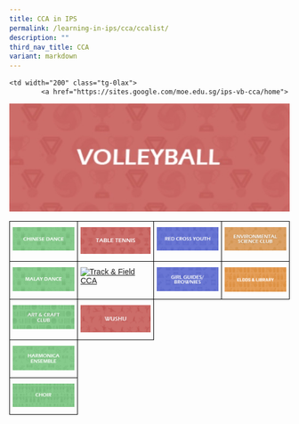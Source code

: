 ```yaml
---
title: CCA in IPS
permalink: /learning-in-ips/cca/ccalist/
description: ""
third_nav_title: CCA
variant: markdown
---
```

<style type="text/css">
.tg  {border-collapse:collapse;border-spacing:0;}
.tg td{border-color:black;border-style:solid;border-width:1px;font-family:Arial, sans-serif;font-size:14px;
  overflow:hidden;padding:10px 5px;word-break:normal;}
.tg th{border-color:black;border-style:solid;border-width:1px;font-family:Arial, sans-serif;font-size:14px;
  font-weight:normal;overflow:hidden;padding:10px 5px;word-break:normal;}
.tg .tg-0lax{text-align:left;vertical-align:top}
</style>
<table class="tg">
<thead>
  <tr>
    <th width="200" class="tg-0lax">
			<a href="https://sites.google.com/moe.edu.sg/ips-chinese-dance-cca/home">
<img alt="Chinese Dance" src="/images/Chinese%20Dance%20CCA.jpg"></a>
    </th><td width="200" class="tg-0lax">

<a href="https://sites.google.com/moe.edu.sg/ips-tbtn-cca/home">
<img alt="Table Tennis CCA" src="/images/Table%20Tennis%20CCA.jpg"></a>
    </td><th width="200" class="tg-0lax">
<a href="https://sites.google.com/moe.edu.sg/ips-rcy-cca/home">
<img alt="Red Cross Youth" src="/images/Red%20Cross%20Youth%20CCA.jpg"></a>
</th><th width="200" class="tg-0lax">
<a href="https://sites.google.com/moe.edu.sg/ips-esc-cca/home">
<img src="/images/Environmental%20Science%20Club%20CCA.jpg"></a>
	 

  </th></tr>
	
 <tr>
    <td width="200" class="tg-0lax">

<a href="https://sites.google.com/moe.edu.sg/ips-malay-dance-cca/home">
<img alt="Malay Dance" src="/images/Malay%20Dance%20CCA.jpg"></a></td>
    <td width="200" class="tg-0lax">
			<a href="https://sites.google.com/moe.edu.sg/ips-tnf-cca/home">
<img alt="Track &amp; Field CCA" src="https://staging.d3nhhzbd955diy.amplifyapp.com/images/Track%20&amp;%20Field%20CCA.jpg"></a>

</td><td width="200" class="tg-0lax">
<a href="https://sites.google.com/moe.edu.sg/ips-gg-b-cca/home">
<img alt="Girl Guides Brownies" src="/images/Girl%20Guides%20and%20Brownies%20CCA.jpg"></a>
</td><td width="200" class="tg-0lax">
<a href="https://sites.google.com/moe.edu.sg/ips-eldds-lib-cca/home">
<img alt="ELDDS and Library" src="/images/eldds%20lib%20cca.png"></a></td>

  </tr>
    <tr><th width="200" class="tg-0lax">
<a href="https://sites.google.com/moe.edu.sg/ips-ancc-cca/home">
<img alt="Art and Craft Club" src="/images/Art%20&amp;%20Craft%20Club%20CCA.jpg"></a>
 </th><td width="200" class="tg-0lax">
<a href="https://sites.google.com/moe.edu.sg/ips-ws-cca/home">
<img alt="Wushu CCA" src="/images/Wushu%20CCA.jpg"></a>
  </td></tr><tr>
	
<td width="200" class="tg-0lax">
<a href="https://sites.google.com/moe.edu.sg/ips-he-cca/home">
<img alt="Harmonica" src="/images/Harmonica%20Ensemble%20CCA.jpg"></a></td>
    
    <td width="200" class="tg-0lax">
			<a href="https://sites.google.com/moe.edu.sg/ips-vb-cca/home">
<img alt="Volleyball CCA" src="/images/Volleyball%20CCA.jpg"></a>
 

</td></tr><tr>
	<td width="200" class="tg-0lax">
<a href="https://sites.google.com/moe.edu.sg/ips-choir-cca/home">
<img alt="Choir" src="/images/Choir%20CCA.jpg"></a></td>
   

	
	
  </tr>
 
</thead></table>